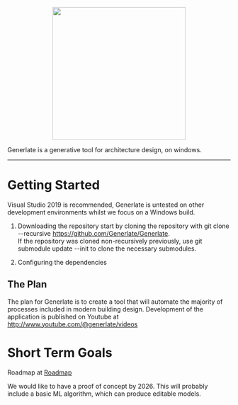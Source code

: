 <p align="center">
  <img width="300" src="https://github.com/Generlate/model_generator/assets/85384584/93659fd6-ed44-44f0-b9bb-8124e0fe1966">
</p>

Generlate is a generative tool for architecture design, on windows.

---

# Getting Started

Visual Studio 2019 is recommended, Generlate is untested on other development environments whilst we focus on a Windows build.

1. Downloading the repository
   start by cloning the repository with git clone --recursive https://github.com/Generlate/Generlate.  
   If the repository was cloned non-recursively previously, use git submodule update --init to clone the necessary submodules.

2. Configuring the dependencies

## The Plan

The plan for Generlate is to create a tool that will automate the majority of processes included in modern building design. Development of the application is published on Youtube at http://www.youtube.com/@generlate/videos

# Short Term Goals

Roadmap at [Roadmap](Roadmap.md)

We would like to have a proof of concept by 2026. This will probably include a basic ML algorithm, which can produce editable models.
